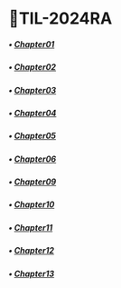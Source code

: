 # 📑TIL-2024RA

##### • [Chapter01](https://github.com/QHdld/TIL-2024RA/blob/main/Chapter01.md)
##### • [Chapter02](https://github.com/QHdld/TIL-2024RA/blob/main/Chapter02.md)
##### • [Chapter03](https://github.com/QHdld/TIL-2024RA/blob/main/Chapter03.md)
##### • [Chapter04](https://github.com/QHdld/TIL-2024RA/blob/main/Chapter04.md)
##### • [Chapter05](https://github.com/QHdld/TIL-2024RA/blob/main/Chapter05.md)
##### • [Chapter06](https://github.com/QHdld/TIL-2024RA/blob/main/Chapter06.md)
##### • [Chapter09](https://github.com/QHdld/TIL-2024RA/blob/main/Chapter09.md)
##### • [Chapter10](https://github.com/QHdld/TIL-2024RA/blob/main/Chapter10.md)
##### • [Chapter11](https://github.com/QHdld/TIL-2024RA/blob/main/Chapter11.md)
##### • [Chapter12](https://github.com/QHdld/TIL-2024RA/blob/main/Chapter12.md)
##### • [Chapter13](https://github.com/QHdld/TIL-2024RA/blob/main/Chapter13.md)
